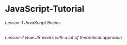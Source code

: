 # JavaScript-Tutorial

###### Lesson-1 JavaScript Basics

###### Lesson-2 How JS works with a lot of theoretical approach